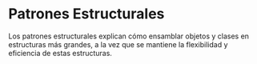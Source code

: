 # Patrones Estructurales

Los patrones estructurales explican cómo ensamblar objetos y clases en estructuras más grandes, a la vez que se mantiene la flexibilidad y eficiencia de estas estructuras.